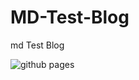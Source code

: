 # MD-Test-Blog
md Test Blog

![github pages](https://github.com/behdad222/MD-Test-Blog/workflows/github%20pages/badge.svg)
